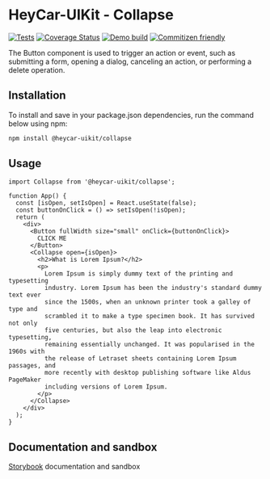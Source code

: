 # HeyCar-UIKit - Collapse

[![Tests](https://github.com/hey-car/heycar-uikit/actions/workflows/build.yml/badge.svg)](https://github.com/hey-car/heycar-uikit/actions/workflows/build.yml)
[![Coverage Status](https://coveralls.io/repos/github/hey-car/heycar-uikit/badge.svg)](https://coveralls.io/github/hey-car/heycar-uikit)
[![Demo build](https://github.com/hey-car/heycar-uikit/actions/workflows/main.yml/badge.svg)](https://github.com/hey-car/heycar-uikit/actions/workflows/main.yml)
[![Commitizen friendly](https://img.shields.io/badge/commitizen-friendly-brightgreen.svg)](http://commitizen.github.io/cz-cli/)

The Button component is used to trigger an action or event, such as submitting a form, opening a dialog, canceling an action, or performing a delete operation.

## Installation

To install and save in your package.json dependencies, run the command below using npm:

```bash
npm install @heycar-uikit/collapse
```

## Usage

```tsx
import Collapse from '@heycar-uikit/collapse';

function App() {
  const [isOpen, setIsOpen] = React.useState(false);
  const buttonOnClick = () => setIsOpen(!isOpen);
  return (
    <div>
      <Button fullWidth size="small" onClick={buttonOnClick}>
        CLICK ME
      </Button>
      <Collapse open={isOpen}>
        <h2>What is Lorem Ipsum?</h2>
        <p>
          Lorem Ipsum is simply dummy text of the printing and typesetting
          industry. Lorem Ipsum has been the industry's standard dummy text ever
          since the 1500s, when an unknown printer took a galley of type and
          scrambled it to make a type specimen book. It has survived not only
          five centuries, but also the leap into electronic typesetting,
          remaining essentially unchanged. It was popularised in the 1960s with
          the release of Letraset sheets containing Lorem Ipsum passages, and
          more recently with desktop publishing software like Aldus PageMaker
          including versions of Lorem Ipsum.
        </p>
      </Collapse>
    </div>
  );
}
```

## Documentation and sandbox

[Storybook](https://hey-car.github.io/heycar-uikit/main/?path=/docs/components-collapse--collapse) documentation and sandbox
